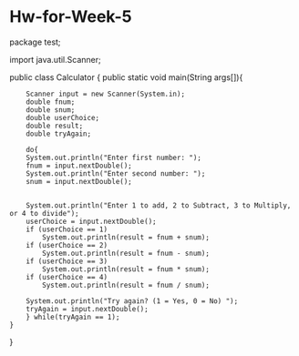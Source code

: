 # Hw-for-Week-5

package test;

import java.util.Scanner;

public class Calculator {
	public static void main(String args[]){
		
		
		Scanner input = new Scanner(System.in);
		double fnum;
		double snum;
		double userChoice;
		double result;
		double tryAgain;
		
		do{
		System.out.println("Enter first number: ");
		fnum = input.nextDouble();
		System.out.println("Enter second number: ");
		snum = input.nextDouble();
		
		
		System.out.println("Enter 1 to add, 2 to Subtract, 3 to Multiply, or 4 to divide");
		userChoice = input.nextDouble();
		if (userChoice == 1)
			System.out.println(result = fnum + snum);
		if (userChoice == 2)
			System.out.println(result = fnum - snum);
		if (userChoice == 3)
			System.out.println(result = fnum * snum);
		if (userChoice == 4)
			System.out.println(result = fnum / snum);
				
		System.out.println("Try again? (1 = Yes, 0 = No) ");
		tryAgain = input.nextDouble();
		} while(tryAgain == 1);
	}

}
